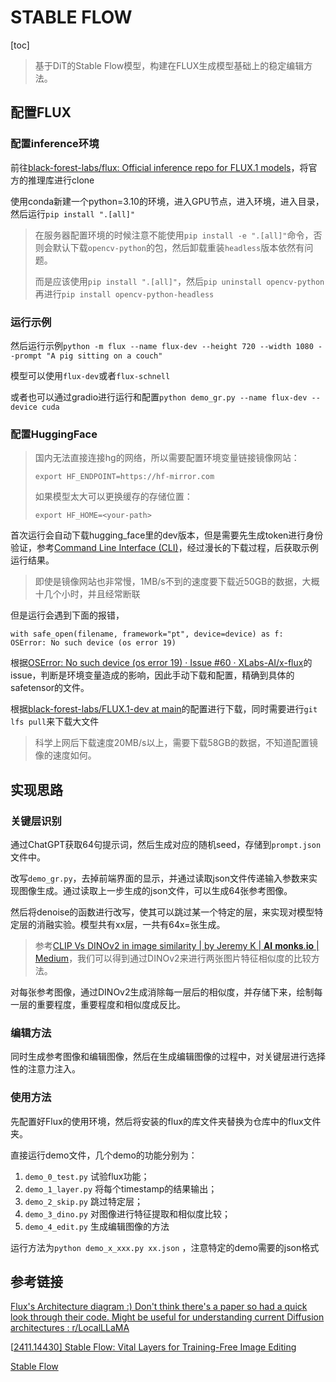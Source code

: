 # STABLE FLOW

[toc]

> 基于DiT的Stable Flow模型，构建在FLUX生成模型基础上的稳定编辑方法。

## 配置FLUX

### 配置inference环境

前往[black-forest-labs/flux: Official inference repo for FLUX.1 models](https://github.com/black-forest-labs/flux/tree/main)，将官方的推理库进行clone

使用conda新建一个python=3.10的环境，进入GPU节点，进入环境，进入目录，然后运行`pip install ".[all]"` 

> 在服务器配置环境的时候注意不能使用`pip install -e ".[all]"`命令，否则会默认下载`opencv-python`的包，然后卸载重装`headless`版本依然有问题。
>
> 而是应该使用`pip install ".[all]"`，然后`pip uninstall opencv-python`再进行`pip install opencv-python-headless` 



### 运行示例

然后运行示例`python -m flux --name flux-dev --height 720 --width 1080 --prompt "A pig sitting on a couch"` 

模型可以使用`flux-dev`或者`flux-schnell` 

或者也可以通过gradio进行运行和配置`python demo_gr.py --name flux-dev --device cuda` 



### 配置HuggingFace

> 国内无法直接连接hg的网络，所以需要配置环境变量链接镜像网站：
>
> `export HF_ENDPOINT=https://hf-mirror.com`
>
> 如果模型太大可以更换缓存的存储位置：
>
> `export HF_HOME=<your-path>` 

首次运行会自动下载hugging_face里的dev版本，但是需要先生成token进行身份验证，参考[Command Line Interface (CLI)](https://huggingface.co/docs/huggingface_hub/guides/cli#huggingface-cli-login)，经过漫长的下载过程，后获取示例运行结果。

> 即使是镜像网站也非常慢，1MB/s不到的速度要下载近50GB的数据，大概十几个小时，并且经常断联

但是运行会遇到下面的报错，

```
with safe_open(filename, framework="pt", device=device) as f:
OSError: No such device (os error 19)
```

根据[OSError: No such device (os error 19) · Issue #60 · XLabs-AI/x-flux](https://github.com/XLabs-AI/x-flux/issues/60)的issue，判断是环境变量造成的影响，因此手动下载和配置，精确到具体的safetensor的文件。

根据[black-forest-labs/FLUX.1-dev at main](https://huggingface.co/black-forest-labs/FLUX.1-dev/tree/main)的配置进行下载，同时需要进行`git lfs pull`来下载大文件

> 科学上网后下载速度20MB/s以上，需要下载58GB的数据，不知道配置镜像的速度如何。



## 实现思路

### 关键层识别

通过ChatGPT获取64句提示词，然后生成对应的随机seed，存储到`prompt.json`文件中。

改写`demo_gr.py`，去掉前端界面的显示，并通过读取json文件传递输入参数来实现图像生成。通过读取上一步生成的json文件，可以生成64张参考图像。

然后将denoise的函数进行改写，使其可以跳过某一个特定的层，来实现对模型特定层的消融实验。模型共有xx层，一共有64x=张生成。

> 参考[CLIP Vs DINOv2 in image similarity | by Jeremy K | 𝐀𝐈 𝐦𝐨𝐧𝐤𝐬.𝐢𝐨 | Medium](https://medium.com/aimonks/clip-vs-dinov2-in-image-similarity-6fa5aa7ed8c6)，我们可以得到通过DINOv2来进行两张图片特征相似度的比较方法。

对每张参考图像，通过DINOv2生成消除每一层后的相似度，并存储下来，绘制每一层的重要程度，重要程度和相似度成反比。




### 编辑方法

同时生成参考图像和编辑图像，然后在生成编辑图像的过程中，对关键层进行选择性的注意力注入。



### 使用方法

先配置好Flux的使用环境，然后将安装的flux的库文件夹替换为仓库中的flux文件夹。

直接运行demo文件，几个demo的功能分别为：

1. `demo_0_test.py` 试验flux功能；
2. `demo_1_layer.py` 将每个timestamp的结果输出；
3. `demo_2_skip.py` 跳过特定层；
4. `demo_3_dino.py` 对图像进行特征提取和相似度比较；
5. `demo_4_edit.py` 生成编辑图像的方法

运行方法为`python demo_x_xxx.py xx.json` ，注意特定的demo需要的json格式



## 参考链接

[Flux's Architecture diagram :) Don't think there's a paper so had a quick look through their code. Might be useful for understanding current Diffusion architectures : r/LocalLLaMA](https://www.reddit.com/r/LocalLLaMA/comments/1ekr7ji/fluxs_architecture_diagram_dont_think_theres_a/) 

[[2411.14430\] Stable Flow: Vital Layers for Training-Free Image Editing](https://arxiv.org/abs/2411.14430) 

[Stable Flow](https://omriavrahami.com/stable-flow/) 



